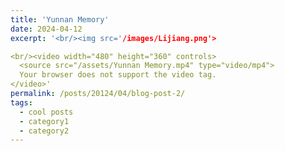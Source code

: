 ```yaml
---
title: 'Yunnan Memory'
date: 2024-04-12
excerpt: '<br/><img src='/images/Lijiang.png'>

<br/><video width="480" height="360" controls>
  <source src="/assets/Yunnan Memory.mp4" type="video/mp4">
  Your browser does not support the video tag.
</video>'
permalink: /posts/20124/04/blog-post-2/
tags:
  - cool posts
  - category1
  - category2
---
```




